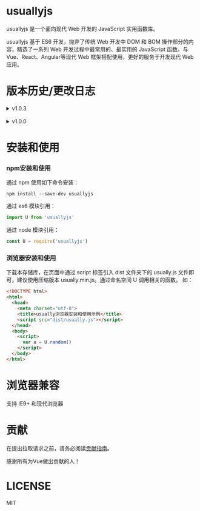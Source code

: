 # usuallyjs

usuallyjs 是一个面向现代 Web 开发的 JavaScript 实用函数库。

usuallyjs 基于 ES6 开发，抛弃了传统 Web 开发中 DOM 和 BOM 操作部分的内容，精选了一系列 Web 开发过程中最常用的、最实用的 JavaScript 函数。与 Vue、React、Angular等现代 Web 框架搭配使用，更好的服务于开发现代 Web 应用。

# 版本历史/更改日志

<details>
<summary>v1.0.3</summary><br />
1、更新时间：2019-01-24<br />

2、更新内容：<br />

（1）、优化 random 函数<br />
  
（2）、优化 repeatItems 函数
</details>
<br />
<details>
<summary>v1.0.0</summary><br />
1、更新时间：2019-01-20
</details>

# 安装和使用

### npm安装和使用

通过 npm 使用如下命令安装：
```
npm install --save-dev usuallyjs
```

通过 es6 模块引用：
```javascript
import U from 'usuallyjs'
```

通过 node 模块引用：
```javascript
const U = require('usuallyjs')
```

### 浏览器安装和使用

下载本存储库，在页面中通过 script 标签引入 dist 文件夹下的 usually.js 文件即可，建议使用压缩版本 usually.min.js。通过命名空间 U 调用相关的函数。
如：
```html
<!DOCTYPE html>
<html>
  <head>
    <meta charset="utf-8">
    <title>usually浏览器安装和使用示例</title>
    <script src="dist/usually.js"></script>
  </head>
  <body>
    <script>
      var a = U.random()
    </script>
  </body>
</html>
```

# 浏览器兼容

支持 IE9+ 和现代浏览器

# 贡献

在提出拉取请求之前，请务必阅读[贡献指南](./CONTRIBUTING.md)。

感谢所有为Vue做出贡献的人！

# LICENSE

MIT
